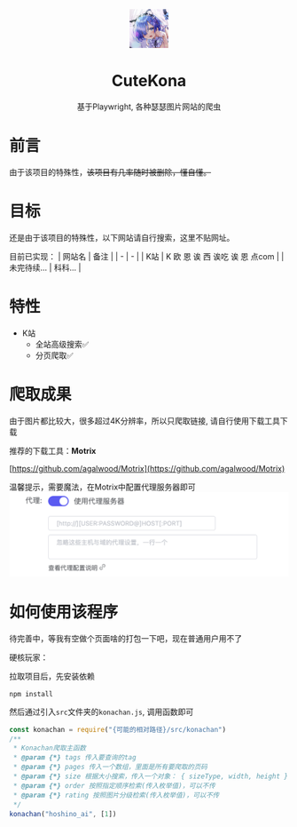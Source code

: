 <p align="center" style="position:relative;margin:0 auto;">
    <img src=".github/logo.png" alt="logo"
    style="position: relative; width: 70px;"/>
</p>
<h1 align="center">CuteKona</h1>
<p align="center">基于Playwright, 各种瑟瑟图片网站的爬虫</p>

# 前言

由于该项目的特殊性，~~该项目有几率随时被删除，懂自懂。~~

# 目标

还是由于该项目的特殊性，以下网站请自行搜索，这里不贴网址。

目前已实现：
| 网站名  | 备注 |
|    -   |  -  |
| K站 | K 欧 恩 诶 西 诶吃 诶 恩 点com  |
| 未完待续... | 科科... |

# 特性
* K站
    * 全站高级搜索✅
    * 分页爬取✅


# 爬取成果
由于图片都比较大，很多超过4K分辨率，所以只爬取链接, 请自行使用下载工具下载

推荐的下载工具：**Motrix**

[https://github.com/agalwood/Motrix](https://github.com/agalwood/Motrix)

温馨提示，需要魔法，在Motrix中配置代理服务器即可
![proxy](.github/motrixProxy.png)

# 如何使用该程序
待完善中，等我有空做个页面啥的打包一下吧，现在普通用户用不了

硬核玩家：

拉取项目后，先安装依赖

~~~shell
npm install
~~~

然后通过引入`src`文件夹的`konachan.js`, 调用函数即可

~~~js
const konachan = require("{可能的相对路径}/src/konachan")
/**
 * Konachan爬取主函数
 * @param {*} tags 传入要查询的tag
 * @param {*} pages 传入一个数组，里面是所有要爬取的页码
 * @param {*} size 根据大小搜索，传入一个对象： { sizeType, width, height }, sizeType为枚举值，width, height为数字，可以不传
 * @param {*} order 按照指定顺序检索(传入枚举值)，可以不传
 * @param {*} rating 按照图片分级检索(传入枚举值)，可以不传
 */
konachan("hoshino_ai", [1])
~~~